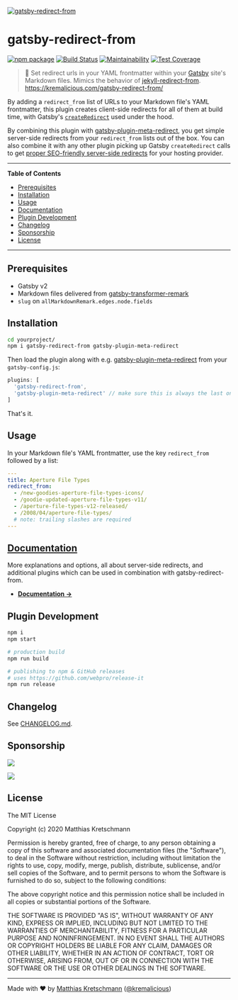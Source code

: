 [![gatsby-redirect-from](https://raw.githubusercontent.com/kremalicious/gatsby-redirect-from/main/src/gatsby-redirect-from.png)](https://kremalicious.com/gatsby-redirect-from/)

# gatsby-redirect-from

[![npm package](https://img.shields.io/npm/v/gatsby-redirect-from.svg)](https://www.npmjs.com/package/gatsby-redirect-from)
[![Build Status](https://github.com/kremalicious/gatsby-redirect-from/workflows/CI/badge.svg)](https://github.com/kremalicious/gatsby-redirect-from/actions)
[![Maintainability](https://api.codeclimate.com/v1/badges/9643b2a038a7d338a73a/maintainability)](https://codeclimate.com/github/kremalicious/gatsby-redirect-from/maintainability)
[![Test Coverage](https://api.codeclimate.com/v1/badges/9643b2a038a7d338a73a/test_coverage)](https://codeclimate.com/github/kremalicious/gatsby-redirect-from/test_coverage)

> 🎯 Set redirect urls in your YAML frontmatter within your [Gatsby](https://www.gatsbyjs.org) site's Markdown files. Mimics the behavior of [jekyll-redirect-from](https://github.com/jekyll/jekyll-redirect-from).
> https://kremalicious.com/gatsby-redirect-from/

By adding a `redirect_from` list of URLs to your Markdown file's YAML frontmatter, this plugin creates client-side redirects for all of them at build time, with Gatsby's [`createRedirect`](https://www.gatsbyjs.org/docs/actions/#createRedirect) used under the hood.

By combining this plugin with [gatsby-plugin-meta-redirect](https://github.com/getchalk/gatsby-plugin-meta-redirect), you get simple server-side redirects from your `redirect_from` lists out of the box. You can also combine it with any other plugin picking up Gatsby `createRedirect` calls to get [proper SEO-friendly server-side redirects](https://kremalicious.com/gatsby-redirect-from/#server-side-redirects) for your hosting provider.

---

**Table of Contents**

- [Prerequisites](#prerequisites)
- [Installation](#installation)
- [Usage](#usage)
- [Documentation](#documentation)
- [Plugin Development](#plugin-development)
- [Changelog](#changelog)
- [Sponsorship](#sponsorship)
- [License](#license)

---

## Prerequisites

- Gatsby v2
- Markdown files delivered from [gatsby-transformer-remark](https://github.com/gatsbyjs/gatsby/tree/master/packages/gatsby-transformer-remark)
- `slug` on `allMarkdownRemark.edges.node.fields`

## Installation

```bash
cd yourproject/
npm i gatsby-redirect-from gatsby-plugin-meta-redirect
```

Then load the plugin along with e.g. [gatsby-plugin-meta-redirect](https://github.com/getchalk/gatsby-plugin-meta-redirect) from your `gatsby-config.js`:

```js
plugins: [
  'gatsby-redirect-from',
  'gatsby-plugin-meta-redirect' // make sure this is always the last one
]
```

That's it.

## Usage

In your Markdown file's YAML frontmatter, use the key `redirect_from` followed by a list:

```yaml
---
title: Aperture File Types
redirect_from:
  - /new-goodies-aperture-file-types-icons/
  - /goodie-updated-aperture-file-types-v11/
  - /aperture-file-types-v12-released/
  - /2008/04/aperture-file-types/
  # note: trailing slashes are required
---
```

## [Documentation](https://kremalicious.com/gatsby-redirect-from/)

More explanations and options, all about server-side redirects, and additional plugins which can be used in combination with gatsby-redirect-from.

- **[Documentation →](https://kremalicious.com/gatsby-redirect-from/)**

## Plugin Development

```bash
npm i
npm start

# production build
npm run build

# publishing to npm & GitHub releases
# uses https://github.com/webpro/release-it
npm run release
```

## Changelog

See [CHANGELOG.md](CHANGELOG.md).

## Sponsorship

[![](https://img.shields.io/static/v1?label=Say%20Thanks%20With%20Web3&labelColor=%2343a699&message=%E2%9D%A4&logo=Ethereum&color=%23fe8e86&style=for-the-badge)](https://kremalicious.com/thanks)

[![](https://img.shields.io/static/v1?label=Say%20Thanks%20With%20GitHub&labelColor=%2343a699&message=%E2%9D%A4&logo=GitHub&color=%23fe8e86&style=for-the-badge)](https://github.com/sponsors/kremalicious)

## License

The MIT License

Copyright (c) 2020 Matthias Kretschmann

Permission is hereby granted, free of charge, to any person obtaining a copy of this software and associated documentation files (the "Software"), to deal in the Software without restriction, including without limitation the rights to use, copy, modify, merge, publish, distribute, sublicense, and/or sell copies of the Software, and to permit persons to whom the Software is furnished to do so, subject to the following conditions:

The above copyright notice and this permission notice shall be included in all copies or substantial portions of the Software.

THE SOFTWARE IS PROVIDED "AS IS", WITHOUT WARRANTY OF ANY KIND, EXPRESS OR IMPLIED, INCLUDING BUT NOT LIMITED TO THE WARRANTIES OF MERCHANTABILITY, FITNESS FOR A PARTICULAR PURPOSE AND NONINFRINGEMENT. IN NO EVENT SHALL THE AUTHORS OR COPYRIGHT HOLDERS BE LIABLE FOR ANY CLAIM, DAMAGES OR OTHER LIABILITY, WHETHER IN AN ACTION OF CONTRACT, TORT OR OTHERWISE, ARISING FROM, OUT OF OR IN CONNECTION WITH THE SOFTWARE OR THE USE OR OTHER DEALINGS IN THE SOFTWARE.

---

Made with ♥ by [Matthias Kretschmann](https://matthiaskretschmann.com) ([@kremalicious](https://github.com/kremalicious))
